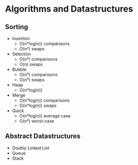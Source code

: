 # Algorithms and Datastructures

## Sorting

- Insertion
  - O(n*log(n)) comparisons
  - O(n²) swaps
- Selection
  - O(n²) comparisons
  - O(n) swaps
- Bubble
  - O(n²) comparisons
  - O(n²) swaps
- Heap
  - O(n*log(n))
- Merge
  - O(n*log(n)) comparisons
  - O(n*log(n)) swaps
- Quick
  - O(n*log(n)) average case
  - O(n²) worst-case

## Abstract Datastructures

- Doubly Linked List
- Queue
- Stack
